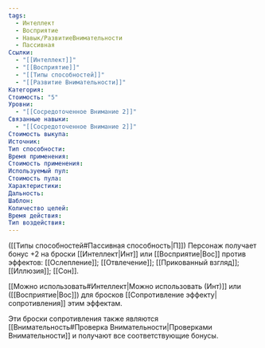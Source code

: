 ```yaml
---
tags:
  - Интеллект
  - Восприятие
  - Навык/РазвитиеВнимательности
  - Пассивная
Ссылки:
  - "[[Интеллект]]"
  - "[[Восприятие]]"
  - "[[Типы способностей]]"
  - "[[Развитие Внимательности]]"
Категория: 
Стоимость: "5"
Уровни:
  - "[[Сосредоточенное Внимание 2]]"
Связанные навыки:
  - "[[Сосредоточенное Внимание 2]]"
Стоимость выкупа:
Источник:
Тип способности:
Время применения:
Стоимость применения:
Используемый пул:
Стоимость пула:
Характеристики:
Дальность:
Шаблон:
Количество целей:
Время действия:
Тип воздействия:
---
```

([[Типы способностей#Пассивная способность|П]]) Персонаж получает бонус +2 на броски [[Интеллект|Инт]] или [[Восприятие|Вос]] против эффектов: [[Ослепление]]; [[Отвлечение]]; [[Прикованный взгляд]]; [[Иллюзия]]; [[Сон]].

[[Можно использовать#Интеллект|Можно использовать (Инт)]] или ([[Восприятие|Вос]]) для бросков [[Сопротивление эффекту|сопротивления]] этим эффектам. 

Эти броски сопротивления также являются [[Внимательность#Проверка Внимательности|Проверками Внимательности]] и получают все соответствующие бонусы.  